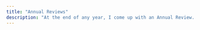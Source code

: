 ```yaml
---
title: "Annual Reviews"
description: "At the end of any year, I come up with an Annual Review. It's guided by three simple questions: 1.) What went well this year? 2.) What didn’t go so well this year? 3.) What am I working toward? Here are my Annual Reviews so far:"
---
```

